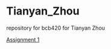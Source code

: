 # Tianyan_Zhou
repository for bcb420 for Tianyan Zhou

[Assignment 1](https://github.com/bcb420-2023/Tianyan_Zhou/blob/main/A1.html)
